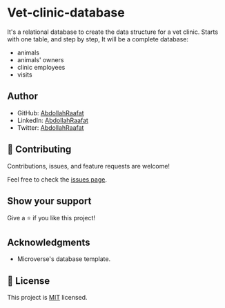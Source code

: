# Vet-clinic-database

It's a relational database to create the data structure for a vet clinic. Starts with one table, and step by step, It will be a complete database:
- animals
- animals' owners
- clinic employees
- visits


## Author

- GitHub: [AbdollahRaafat](https://github.com/AbdollahRaafat)
- LinkedIn: [AbdollahRaafat](https://www.linkedin.com/in/abdollah-raafat-886059221/)
- Twitter: [AbdollahRaafat](https://twitter.com/abdollah_raafat)


## 🤝 Contributing

Contributions, issues, and feature requests are welcome!

Feel free to check the [issues page](../../issues/).

## Show your support

Give a ⭐️ if you like this project!

## Acknowledgments

- Microverse's database template.

## 📝 License

This project is [MIT](./MIT.md) licensed.
